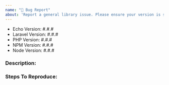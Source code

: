 ```yaml
---
name: "🐛 Bug Report"
about: 'Report a general library issue. Please ensure your version is still supported: https://laravel.com/docs/releases#support-policy'
---
```


- Echo Version: #.#.#
- Laravel Version: #.#.#
- PHP Version: #.#.#
- NPM Version: #.#.#
- Node Version: #.#.#

### Description:


### Steps To Reproduce:
